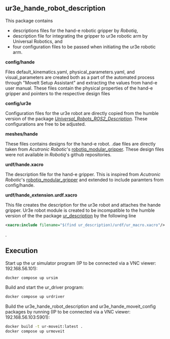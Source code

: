 ## ur3e_hande_robot_description

This package contains 
  - descriptions files for the hand-e robotic gripper by *Robotiq*,
  - description file for integrating the gripper to ur3e robotic arm by Universal Robotics, and
  - four configuration files to be passed when initiating the ur3e robotic arm. 


**config/hande**

Files default_kinematics.yaml, physical_parameters.yaml, and visual_parameters are created both as a part of the automated process through "MoveIt Setup Assistant" and extracting the values from hand-e user manual. 
These files contain the physical properties of the hand-e gripper and pointers to the respective design files

**config/ur3e**

Configuration files for the ur3e robot are directly copied from the humble version of the package [*Universal_Robots_ROS2_Description*](https://github.com/UniversalRobots/Universal_Robots_ROS2_Description/tree/29e90d5095fdf4af99eba3c3eae153d7d5d769c0/config/ur3e).
These configurations are free to be adjusted. 

**meshes/hande**

These files contains designs for the hand-e robot. .dae files are directly taken from *Acutronic Robotic*'s [robotiq_modular_gripper](https://github.com/AcutronicRobotics/robotiq_modular_gripper/tree/4e708524e5dd20753f711686eb2cd1017a25a09e/robotiq_hande_gripper_description/meshes). These design files were not available in *Robotiq*'s github repositories.

**urdf/hande.xacro**

The description file for the hand-e gripper. This is inspired from *Acutronic Robotic*'s [robotiq_modular_gripper](https://github.com/AcutronicRobotics/robotiq_modular_gripper/blob/4e708524e5dd20753f711686eb2cd1017a25a09e/robotiq_hande_gripper_description/urdf/robotiq_hande.urdf.xacro) and extended to include paramters from config/hande. 

**urdf/hande_extension.urdf.xacro**

This file creates the description for the ur3e robot and attaches the hande gripper. Ur3e robot module is created to be incompatible to the humble version of the the package [ur_description](https://github.com/UniversalRobots/Universal_Robots_ROS2_Description/blob/29e90d5095fdf4af99eba3c3eae153d7d5d769c0/urdf/ur.urdf.xacro) by the following line 
```xml
<xacro:include filename="$(find ur_description)/urdf/ur_macro.xacro"/>
```
.

## Execution

Start up the ur simulator program (IP to be connected via a VNC viewer: 192.168.56.101):
```bash
docker compose up ursim
```

Build and start the ur_driver program:
```bash
docker compose up urdriver 
```

Build the ur3e_hande_robot_description and ur3e_hande_moveit_config packages by running (IP to be connected via a VNC viewer: 192.168.56.103:5901):
```bash
docker build -t ur-moveit:latest .
docker compose up urmoveit
```


